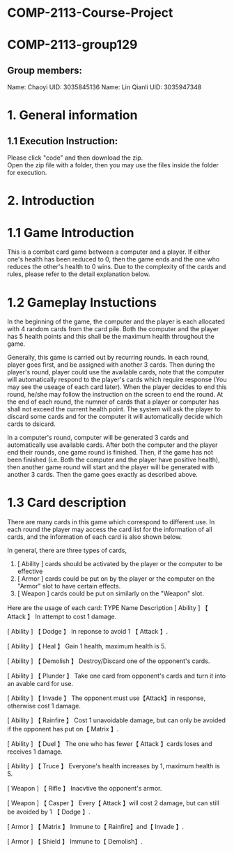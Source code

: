 # COMP-2113-Course-Project
# COMP-2113-group129
## Group members:
Name: Chaoyi   UID: 3035845136
Name: Lin Qianli  UID: 3035947348
# 1. General information  
## 1.1 Execution Instruction:
Please click "code" and then download the zip.  
Open the zip file with a folder, then you may use the files inside the folder for execution.

# 2. Introduction
# 1.1 Game Introduction
This is a combat card game between a computer and a player. If either one's health has been reduced to 0, then the game ends and the one who reduces the other's health to 0 wins. Due to the complexity of the cards and rules, please refer to the detail explanation below.
# 1.2 Gameplay Instuctions
In the beginning of the game, the computer and the player is each allocated with 4 random cards from the card pile. Both the computer and the player has 5 health points and this shall be the maximum health throughout the game.

Generally, this game is carried out by recurring rounds. In each round, player goes first, and be assigned with another 3 cards. Then during the player's round, player could use the available cards, note that the computer will automatically respond to the player's cards which require response (You may see the useage of each card later). When the player decides to end this round, he/she may follow the instruction on the screen to end the round. At the end of each round, the numner of cards that a player or computer has shall not exceed the current health point. The system will ask the player to discard some cards and for the computer it will automatically decide which cards to dsicard.

In a computer's round, computer will be generated 3 cards and automatically use available cards. After both the computer and the player end their rounds, one game round is finished. Then, if the game has not been finished (i.e. Both the computer and the player have positive health), then another game round will start and the player will be generated with another 3 cards. Then the game goes exactly as described above.
# 1.3 Card description
There are many cards in this game which correspond to different use. In each round the player may access the card list for the information of all cards, and the information of each card is also shown below.

In general, there are three types of cards, 

1. [ Ability ] cards should be activated by the player or the computer to be effective
2. [ Armor ] cards could be put on by the player or the computer on the "Armor" slot to have certain effects.
3. [ Weapon ] cards could be put on similarly on the "Weapon" slot.

Here are the usage of each card:
   TYPE          Name                      Description
 [ Ability ]    【 Attack 】       In attempt to cost 1 damage.
 
 [ Ability ]    【 Dodge 】        In reponse to avoid 1 【 Attack 】.
 
 [ Ability ]    【 Heal 】         Gain 1 health, maximum health is 5.
 
 [ Ability ]    【 Demolish 】     Destroy/Discard one of the opponent's cards.
 
 [ Ability ]    【 Plunder 】      Take one card from opponent's cards and turn it into an avable card for use.
 
 [ Ability ]    【 Invade 】       The opponent must use【Attack】in response, otherwise cost 1 damage.
 
 [ Ability ]    【 Rainfire 】     Cost 1 unavoidable damage, but can only be avoided if the opponent has put on【 Matrix 】.
 
 [ Ability ]    【 Duel 】         The one who has fewer【 Attack 】cards loses and receives 1 damage.
 
 [ Ability ]    【 Truce 】        Everyone's health increases by 1, maximum health is 5.
 
 [ Weapon ]     【 Rifle 】        Inacvtive the opponent's armor.
 
 [ Weapon ]     【 Casper 】       Every【 Attack 】will cost 2 damage, but can still be avoided by 1 【 Dodge 】.
 
 [ Armor ]      【 Matrix 】       Immune to【 Rainfire】and【 Invade 】.
 
 [ Armor ]      【 Shield 】       Immune to【 Demolish】.
 
 










